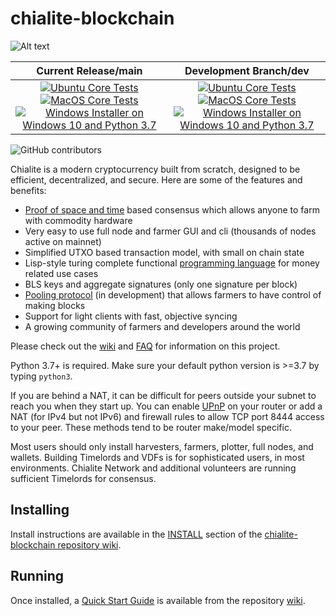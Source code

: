 # chialite-blockchain

![Alt text](https://www.chialite.net/img/chialite_logo.svg)

| Current Release/main | Development Branch/dev |
|         :---:          |          :---:         |
| [![Ubuntu Core Tests](https://github.com/Chialite-Network/chialite-blockchain/actions/workflows/build-test-ubuntu-core.yml/badge.svg)](https://github.com/Chialite-Network/chialite-blockchain/actions/workflows/build-test-ubuntu-core.yml) [![MacOS Core Tests](https://github.com/Chialite-Network/chialite-blockchain/actions/workflows/build-test-macos-core.yml/badge.svg)](https://github.com/Chialite-Network/chialite-blockchain/actions/workflows/build-test-macos-core.yml) [![Windows Installer on Windows 10 and Python 3.7](https://github.com/Chialite-Network/chialite-blockchain/actions/workflows/build-windows-installer.yml/badge.svg)](https://github.com/Chialite-Network/chialite-blockchain/actions/workflows/build-windows-installer.yml)  |  [![Ubuntu Core Tests](https://github.com/Chialite-Network/chialite-blockchain/actions/workflows/build-test-ubuntu-core.yml/badge.svg?branch=dev)](https://github.com/Chialite-Network/chialite-blockchain/actions/workflows/build-test-ubuntu-core.yml) [![MacOS Core Tests](https://github.com/Chialite-Network/chialite-blockchain/actions/workflows/build-test-macos-core.yml/badge.svg?branch=dev)](https://github.com/Chialite-Network/chialite-blockchain/actions/workflows/build-test-macos-core.yml) [![Windows Installer on Windows 10 and Python 3.7](https://github.com/Chialite-Network/chialite-blockchain/actions/workflows/build-windows-installer.yml/badge.svg?branch=dev)](https://github.com/Chialite-Network/chialite-blockchain/actions/workflows/build-windows-installer.yml) |

![GitHub contributors](https://img.shields.io/github/contributors/Chialite-Network/chialite-blockchain?logo=GitHub)

Chialite is a modern cryptocurrency built from scratch, designed to be efficient, decentralized, and secure. Here are some of the features and benefits:
* [Proof of space and time](https://docs.google.com/document/d/1tmRIb7lgi4QfKkNaxuKOBHRmwbVlGL4f7EsBDr_5xZE/edit) based consensus which allows anyone to farm with commodity hardware
* Very easy to use full node and farmer GUI and cli (thousands of nodes active on mainnet)
* Simplified UTXO based transaction model, with small on chain state
* Lisp-style turing complete functional [programming language](https://chialitelisp.com/) for money related use cases
* BLS keys and aggregate signatures (only one signature per block)
* [Pooling protocol](https://www.chialite.net/2020/11/10/pools-in-chialite.html) (in development) that allows farmers to have control of making blocks
* Support for light clients with fast, objective syncing
* A growing community of farmers and developers around the world

Please check out the [wiki](https://github.com/Chialite-Network/chialite-blockchain/wiki)
and [FAQ](https://github.com/Chialite-Network/chialite-blockchain/wiki/FAQ) for
information on this project.

Python 3.7+ is required. Make sure your default python version is >=3.7
by typing `python3`.

If you are behind a NAT, it can be difficult for peers outside your subnet to
reach you when they start up. You can enable
[UPnP](https://www.homenethowto.com/ports-and-nat/upnp-automatic-port-forward/)
on your router or add a NAT (for IPv4 but not IPv6) and firewall rules to allow
TCP port 8444 access to your peer.
These methods tend to be router make/model specific.

Most users should only install harvesters, farmers, plotter, full nodes, and wallets.
Building Timelords and VDFs is for sophisticated users, in most environments.
Chialite Network and additional volunteers are running sufficient Timelords
for consensus.

## Installing

Install instructions are available in the
[INSTALL](https://github.com/Chialite-Network/chialite-blockchain/wiki/INSTALL)
section of the
[chialite-blockchain repository wiki](https://github.com/Chialite-Network/chialite-blockchain/wiki).

## Running

Once installed, a
[Quick Start Guide](https://github.com/Chialite-Network/chialite-blockchain/wiki/Quick-Start-Guide)
is available from the repository
[wiki](https://github.com/Chialite-Network/chialite-blockchain/wiki).
